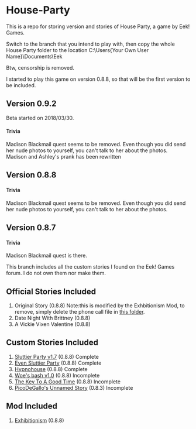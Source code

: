# House-Party
This is a repo for storing version and stories of House Party, a game by Eek! Games.

Switch to the branch that you intend to play with, then copy the whole House Party folder to the location C:\Users\{Your Own User Name}\Documents\Eek

Btw, censorship is removed.

I started to play this game on version 0.8.8, so that will be the first version to be included.

## Version 0.9.2
Beta started on 2018/03/30.
#### Trivia
Madison Blackmail quest seems to be removed. Even though you did send her nude photos to yourself, you can't talk to her about the photos.  
Madison and Ashley's prank has been rewritten
## Version 0.8.8
#### Trivia
Madison Blackmail quest seems to be removed. Even though you did send her nude photos to yourself, you can't talk to her about the photos.  
## Version 0.8.7  
#### Trivia
Madison Blackmail quest is there.

This branch includes all the custom stories I found on the Eek! Games forum. I do not own them nor make them.

## Official Stories Included
1. Original Story (0.8.8) Note:this is modified by the Exhbitionism Mod, to remove, simply delete the phone call file in [this folder](https://github.com/animelucifer/House-Party/tree/master/House%20Party/Mods/Stories/Original%20Story).
2. Date Night With Brittney (0.8.8)
3. A Vickie Vixen Valentine (0.8.8)

## Custom Stories Included
1. [Sluttier Party v1.7](http://forum.eekllc.com/viewtopic.php?f=8&t=107) (0.8.8) Complete
2. [Even Sluttier Party](http://forum.eekllc.com/viewtopic.php?f=8&t=75) (0.8.8) Complete
3. [Hypnohouse](http://forum.eekllc.com/viewtopic.php?f=8&t=144&p=797#p797) (0.8.8) Complete
4. [Woe's bash v1.0](http://forum.eekllc.com/viewtopic.php?f=8&t=97) (0.8.8) Incomplete
5. [The Key To A Good Time](http://forum.eekllc.com/viewtopic.php?f=8&t=87) (0.8.8) Incomplete
6. [PicoDeGallo's Unnamed Story](http://forum.eekllc.com/viewtopic.php?f=8&t=72) (0.8.3) Incomplete

## Mod Included
1. [Exhibitionism](http://forum.eekllc.com/viewtopic.php?f=8&t=95) (0.8.8)
